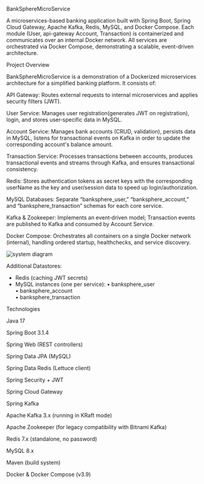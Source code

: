 

BankSphereMicroService


A microservices-based banking application built with Spring Boot, Spring Cloud Gateway, Apache Kafka, Redis, MySQL, and Docker Compose. Each module (User, api-gateway Account, Transaction) is containerized and communicates over an internal Docker network. All services are orchestrated via Docker Compose, demonstrating a scalable, event-driven architecture.

Project Overview

BankSphereMicroService is a demonstration of a Dockerized microservices architecture for a simplified banking platform. It consists of:

  API Gateway: Routes external requests to internal microservices and applies security filters (JWT).

  User Service: Manages user registration(generates JWT on registration), login, and stores user‐specific data in MySQL.

  Account Service: Manages bank accounts (CRUD, validation), persists data in MySQL, listens for transactional events on Kafka in order to update the corresponding account's balance amount.

  Transaction Service: Processes transactions between accounts, produces transactional events and streams through Kafka, and ensures transactional consistency.

  Redis: Stores authentication tokens as secret keys with the corresponding userName as the key and user/session data to speed up login/authorization.

  MySQL Databases: Separate “banksphere_user,” “banksphere_account,” and “banksphere_transaction” schemas for each core service.

  Kafka & Zookeeper: Implements an event‐driven model; Transaction events are published to Kafka and consumed by Account Service.

  Docker Compose: Orchestrates all containers on a single Docker network (internal), handling ordered startup, healthchecks, and service discovery.

![system diagram](https://github.com/user-attachments/assets/fc4032be-5671-4392-acec-8aff0aaaa118)



Additional Datastores:
 - Redis (caching JWT secrets)
 - MySQL instances (one per service):
    • banksphere_user  
    • banksphere_account  
    • banksphere_transaction  


Technologies

  Java 17

  Spring Boot 3.1.4

  Spring Web (REST controllers)

  Spring Data JPA (MySQL)

  Spring Data Redis (Lettuce client)

  Spring Security + JWT

  Spring Cloud Gateway

  Spring Kafka

  Apache Kafka 3.x (running in KRaft mode)

  Apache Zookeeper (for legacy compatibility with Bitnami Kafka)

  Redis 7.x (standalone, no password)

  MySQL 8.x

  Maven (build system)

  Docker & Docker Compose (v3.9)
